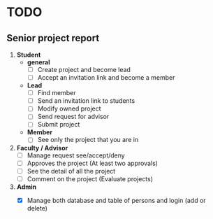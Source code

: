 # TODO
## Senior project report

1. **Student**
   - **general**
     - [ ] Create project and become lead
     - [ ] Accept an invitation link and become a member
   - **Lead**
     - [ ] Find member
     - [ ] Send an invitation link to students
     - [ ] Modify owned project
     - [ ] Send request for advisor
     - [ ] Submit project
   - **Member**
     - [ ] See only the project that you are in
2. **Faculty / Advisor**
   - [ ] Manage request see/accept/deny
   - [ ] Approves the project (At least two approvals)
   - [ ] See the detail of all the project
   - [ ] Comment on the project (Evaluate projects)
3. **Admin**
   - [x] Manage both database and table of persons and login (add or delete)

